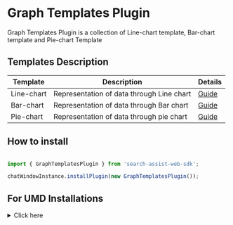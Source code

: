 # Graph Templates Plugin

Graph Templates Plugin is a collection of Line-chart template, Bar-chart template  and Pie-chart Template

## Templates Description

| Template  | Description |  Details
| ------------- | ------------- |------------- |
| Line-chart | Representation of data through Line chart  |[Guide ](./../templates/lineChartTemplate) 
| Bar-chart | Representation of data through Bar chart  |[Guide ](./../templates/barChartTemplate) 
| Pie-chart |  Representation of data through pie chart  |[Guide ](./../templates/pieChartTemplate) 

## How to install

```js

import { GraphTemplatesPlugin } from 'search-assist-web-sdk';

chatWindowInstance.installPlugin(new GraphTemplatesPlugin());

```
## For UMD Installations
<details>

 <summary>Click here</summary>
	<br>
  
  1. Include kore-graph-templates-plugin-umd.js in index.html

```js
<script  src="PATH_TO_FILE/kore-graph-templates-plugin-umd.js"></script>

```
2. Get plugin reference

```js
var GraphTemplatesPlugin=KoreGraphTemplatesPluginSDK.GraphTemplatesPlugin;


chatWindowInstance.installPlugin(new GraphTemplatesPlugin());
```
 </details>
